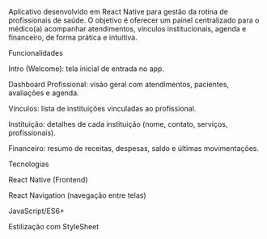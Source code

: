 Aplicativo desenvolvido em React Native para gestão da rotina de profissionais de saúde.
O objetivo é oferecer um painel centralizado para o médico(a) acompanhar atendimentos, vínculos institucionais, agenda e financeiro, de forma prática e intuitiva.


Funcionalidades

Intro (Welcome): tela inicial de entrada no app.

Dashboard Profissional: visão geral com atendimentos, pacientes, avaliações e agenda.

Vínculos: lista de instituições vinculadas ao profissional.

Instituição: detalhes de cada instituição (nome, contato, serviços, profissionais).

Financeiro: resumo de receitas, despesas, saldo e últimas movimentações.


Tecnologias

React Native (Frontend)

React Navigation (navegação entre telas)

JavaScript/ES6+

Estilização com StyleSheet
